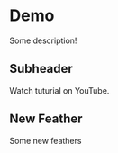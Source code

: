 # Demo

Some description!

## Subheader

Watch tuturial on YouTube.

## New Feather 
Some new feathers
